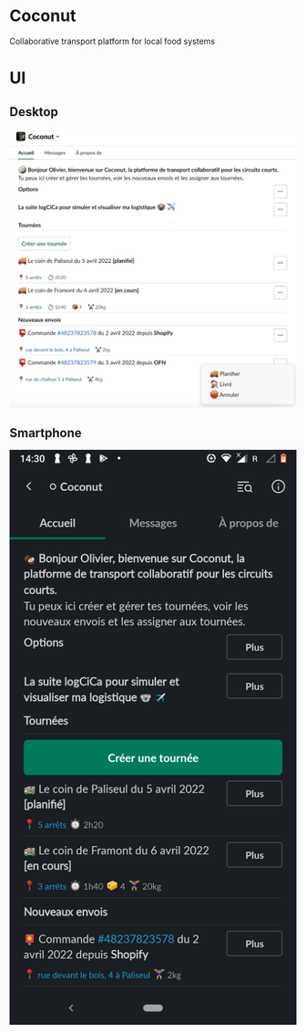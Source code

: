 # Coconut

Collaborative transport platform for local food systems

# UI

## Desktop

![slack home page desktop](docs/images/slack_app_homepage.png)

## Smartphone

![slack home page desktop](docs/images/slack_app_homepage_smartphone.png)
